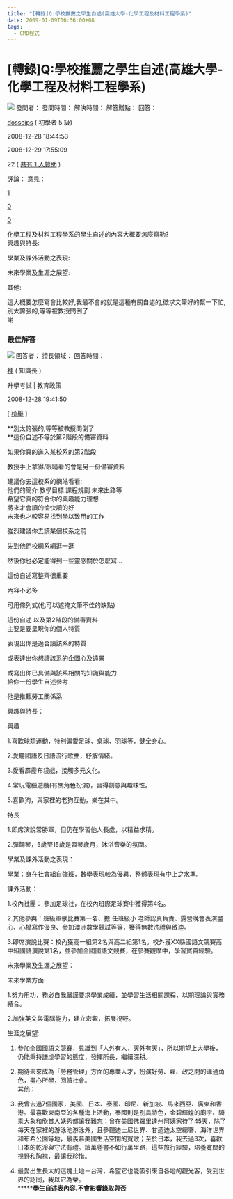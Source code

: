 ```yaml
---
title: "[轉錄]Q:學校推薦之學生自述(高雄大學-化學工程及材料工程學系)"
date: 2009-01-09T06:56:00+08
tags:
  - CMD程式
---
```

# [轉錄]Q:學校推薦之學生自述(高雄大學-化學工程及材料工程學系)

  

[![](http://l.yimg.com/us.js.yimg.com/lib/ks/akp/i9/tw/l2_6565.gif)](http://tw.knowledge.yahoo.com/my/my?show=AB01335670) 發問者： 發問時間： 解決時間： 解答贈點： 回答：

[dosscips](http://tw.knowledge.yahoo.com/my/my?show=AB01335670) ( 初學者 5 級)

2008-12-28 18:44:53

2008-12-29 17:55:09

22 ( [共有 1 人贊助](http://tw.knowledge.yahoo.com/question/sponsor_list?qid=1008122808268) )

評論： 意見：

[1](http://tw.knowledge.yahoo.com/question/question?p=%E9%AB%98%E9%9B%84%E5%A4%A7%E5%AD%B8&qid=1008122808268#ooa_hash)

[0](http://tw.knowledge.yahoo.com/question/question?p=%E9%AB%98%E9%9B%84%E5%A4%A7%E5%AD%B8&qid=1008122808268#ra_hash)

[0](http://tw.knowledge.yahoo.com/question/question?p=%E9%AB%98%E9%9B%84%E5%A4%A7%E5%AD%B8&qid=1008122808268#ooa_hash)

  

化學工程及材料工程學系的學生自述的內容大概要怎麼寫勒?  
興趣與特長:  
  
  
學業及課外活動之表現:  
  
未來學業及生涯之展望:  
  
其他:  
  
這大概要怎麼寫會比較好,我最不會的就是這種有關自述的,徵求文筆好的幫一下忙,別太誇張的,等等被教授問倒了  
謝

### 最佳解答

[![](http://tw.f14.yahoofs.com/ks/AB00345816/icon/icon3.jpg?ksAU.ZJBOgHilGH4)](http://tw.knowledge.yahoo.com/my/my?show=AB00345816) 回答者： 擅長領域： 回答時間：

[神](http://tw.knowledge.yahoo.com/my/my?show=AB00345816) ( 知識長 )

升學考試 | 教育政策

2008-12-28 19:41:50

\[ [檢舉](http://tw.knowledge.yahoo.com/question/accuse_write?qid=1008122808268&kid=ABfdg88pm&type=b&date=2008-12-28%2019:41:50&.crumb=ZScQx2WwFOW) \]

**別太誇張的,等等被教授問倒了  
**這份自述不等於第2階段的備審資料

如果你真的進入某校系的第2階段

教授手上拿得/眼睛看的會是另一份備審資料

建議你去這校系的網站看看:  
他們的簡介.教學目標.課程規劃.未來出路等  
希望它真的符合你的興趣能力理想  
將來才會讀的愉快讀的好  
未來也才較容易找到學以致用的工作

強烈建議你去讀某個校系之前

先到他們校網系網逛一逛

然後你也必定能得到一些靈感關於怎麼寫...

這份自述寫整齊很重要

內容不必多

可用條列式(也可以遮掩文筆不佳的缺點)

這份自述 以及第2階段的備審資料  
主要是要呈現你的個人特質

表現出你是適合讀該系的特質

或表達出你想讀該系的企圖心及遠景

或寫出你已具備與該系相關的知識與能力  
給你一份學生自述參考

他是推甄勞工關係系:

興趣與特長：

興趣

1.喜歡球類運動，特別偏愛足球、桌球、羽球等，健全身心。

2.愛聽國語及日語流行歌曲，紓解情緒。

3.愛看霹靂布袋戲，接觸多元文化。

4.常玩電腦遊戲(有關角色扮演)，習得創意與趣味性。

5.喜歡狗，與家裡的老狗互動，樂在其中。

特長

1.即席演說常勝軍，但仍在學習他人長處，以精益求精。

2.彈鋼琴，5歲至15歲是習琴歲月，沐浴音樂的氛圍。

學業及課外活動之表現：

學業：身在社會組自強班，數學表現較為優異，整體表現有中上之水準。

課外活動：

1.校內社團： 參加足球社，在校內班際足球賽中獲得第4名。

2.其他參與：班級軍歌比賽第一名、擔 任班級小 老師認真負責、露營晚會表演盡心、心橋寫作優良、參加澳洲數學競試等等，獲得無數洗禮與啟迪。

3.即席演說比賽：校內獲高一組第2名與高二組第1名。校外獲XX縣國語文競賽高中組國語演說第1名，並參加全國國語文競賽，在參賽觀摩中，學習寶貴經驗。

未來學業及生涯之展望：

未來學業方面:

1.努力用功，務必自我嚴謹要求學業成績，並學習生活相關課程，以期理論與實務結合。

2.加強英文與電腦能力，建立宏觀，拓展視野。

生涯之展望:

1. 參加全國國語文競賽，見識到「人外有人，天外有天」，所以期望上大學後，仍能秉持謙虛學習的態度，發揮所長，繼續深耕。

2. 期待未來成為「勞務管理」方面的專業人才，扮演好勞、雇、政之間的溝通角色，盡心所學，回饋社會。  
其他：

1. 我曾去過7個國家，美國、日本、泰國、印尼、新加坡、馬來西亞、廣東和香港。最喜歡東南亞的各種海上活動，泰國則是別具特色，金碧輝煌的廟宇、騎乘大象和欣賞人妖秀都讓我難忘；曾在美國佛羅里達州阿姨家待了45天，除了每天在家裡的游泳池游泳外，且參觀迪士尼世界、甘迺迪太空總署、海洋世界和布希公園等地，最羨慕美國生活空間的寬敞；至於日本，我去過3次，喜歡日本的乾淨與守法有禮。讀萬卷書不如行萬里路，這些旅行經驗，培養寬闊的視野和胸襟，最讓我珍惜。

2. 最愛出生長大的這塊土地－台灣，希望它也能吸引來自各地的觀光客，受到世界的認同，我以它為榮。  
**\*****學生自述表內容.不會影響錄取與否**